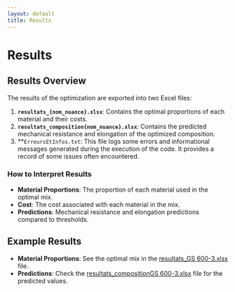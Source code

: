 ```yaml
---
layout: default
title: Results
---
```


# Results

## Results Overview

The results of the optimization are exported into two Excel files:
1. **`resultats_{nom_nuance}.xlsx`**: Contains the optimal proportions of each material and their costs.
2. **`resultats_composition{nom_nuance}.xlsx`**: Contains the predicted mechanical resistance and elongation of the optimized composition.
3. **`ErreursEtInfos.txt`: This file logs some errors and informational messages generated during the execution of the code. It provides a record of some issues often encountered.

### How to Interpret Results

- **Material Proportions**: The proportion of each material used in the optimal mix.
- **Cost**: The cost associated with each material in the mix.
- **Predictions**: Mechanical resistance and elongation predictions compared to thresholds.

## Example Results

- **Material Proportions**: See the optimal mix in the [resultats_GS 600-3.xlsx](files/resultats_GS%20600-3.xlsx) file.
- **Predictions**: Check the [resultats_compositionGS 600-3.xlsx](/files/resultats_compositionGS%20600-3.xlsx) file for the predicted values.


